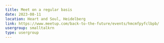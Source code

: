 ```yaml
---
title: Meet on a regular basis
date: 2023-08-11
location: Heart and Soul, Heidelberg
link: https://www.meetup.com/back-to-the-future/events/hmcmfpyfclbpb/
usergroup: smalltalkrn
type: usergroup
---
```


